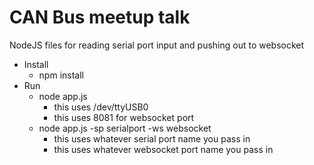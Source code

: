 # CAN Bus meetup talk

NodeJS files for reading serial port input and pushing out to websocket
* Install
  * npm install
* Run
  * node app.js
    * this uses /dev/ttyUSB0
    * this uses 8081 for websocket port
  * node app.js -sp serialport -ws websocket
    * this uses whatever serial port name you pass in
    * this uses whatever websocket port name you pass in
